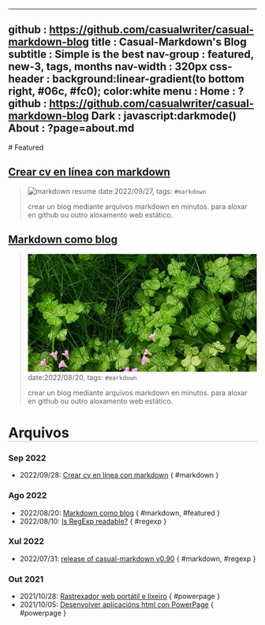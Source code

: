 -----------------------------------------------------------------------------
github     : https://github.com/casualwriter/casual-markdown-blog
title      : Casual-Markdown's Blog 
subtitle   : Simple is the best
nav-group  : featured, new-3, tags, months
nav-width  : 320px
css-header : background:linear-gradient(to bottom right, #06c, #fc0); color:white
menu       : 
   Home    : ?
   github  : https://github.com/casualwriter/casual-markdown-blog
   Dark    : javascript:darkmode()
   About   : ?page=about.md
-----------------------------------------------------------------------------
<style comment="additional style">
#header { {{css-header}}  }
#left-panel  { }
#right-panel { }
h1 { border-bottom:1px dotted grey }
.nav-post a  { color: teal }
.nav-tag  a  { color: #06c }
.nav-month a { color: grey }
.post-date   { font-size:12px; font-weight:400; }
.post-title  { font-size:16px; color:#333 }
.post-tags   { left-margin:20px; padding:4px; font-size:10px; color:green; font-weight:400 }
</style>

<div id="md-post">
# Featured

## [Crear cv en línea con markdown](20220927-markdown-as-resume.md)
> ![markdown resume](http://casualwriter.github.io/casual-markdown/casual-markdown-cv.png)
> date:2022/09/27, tags: `#markdown`
> 
> crear un blog mediante arquivos markdown en minutos.
> para aloxar en github ou outro aloxamento web estático.  

## [Markdown como blog](20220820-markdown-as-blog.md)
> ![build blog site by markdown files](./assets/campo01.jpg)
> date:2022/08/20, tags: `#markdown`
> 
> crear un blog mediante arquivos markdown en minutos.
> para aloxar en github ou outro aloxamento web estático.


# Arquivos

### Sep 2022

* 2022/09/28: [Crear cv en línea con markdown](20220927-markdown-as-resume.md) { #markdown }
   
### Ago 2022
                    
* 2022/08/20: [Markdown como blog](20220820-markdown-as-blog.md) { #markdown, #featured }
* 2022/08/10: [Is RegExp readable?](20220810-is-regexp-readable.md) { #regexp }

### Xul 2022
                    
* 2022/07/31: [release of casual-markdown v0.90](20220731-casual-markdown-v0.90.md) { #markdown, #regexp }

### Out 2021

* 2021/10/28: [Rastrexador web portátil e lixeiro](20211028-powerpage-web-crawler.md) { #powerpage }
* 2021/10/05: [Desenvolver aplicacións html con PowerPage](20211005-powerpage-0.60.md) { #powerpage }

</div>